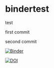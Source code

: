 # bindertest
test

first commit

second commit

[![Binder](https://mybinder.org/badge_logo.svg)](https://mybinder.org/v2/gh/raduciobanu/bindertest/HEAD)

[![DOI](https://zenodo.org/badge/536546470.svg)](https://zenodo.org/badge/latestdoi/536546470)

